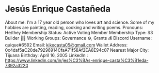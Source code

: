 # Jesús Enrique Castañeda

About me: I'm a 17 year old person who loves art and science. Some of my hobbies are painting, reading, cooking and writing poems.
Pronouns: He/they
Membership Status: Active Voting Member
Membership Type: S3 Builder 🧑‍🚀
Working Groups: Governance ⚙️, Grants 💰
Discord Username: quique#6592
Email: kikecasta05@gmail.com
Wallet Address: 0x4daf5aC20de79296914CfaA71f58Af2EA8E94c07
Nearest Major City: Tijuana
Birthday: April 16, 2005
LinkedIn : https://www.linkedin.com/in/jes%C3%BAs-enrique-casta%C3%B1eda-7392a3220